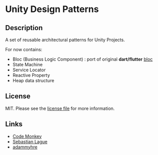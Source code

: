 # Unity Design Patterns

## Description

A set of reusable architectural patterns for Unity Projects.

For now contains:

- Bloc (Business Logic Component) : port of original **dart/flutter** [bloc](https://bloclibrary.dev/)
- State Machine
- Service Locator
- Reactive Property 
- Heap data structure

## License

MIT. Please see the [license file](LICENSE) for more information.

## Links

- [Code Monkey](https://unitycodemonkey.com/)
- [Sebastian Lague](https://github.com/SebLague)
- [adammyhre](https://github.com/adammyhre)